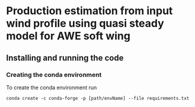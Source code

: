 # Production estimation from input wind profile using quasi steady model for AWE soft wing


## Installing and running the code
### Creating the conda environment
To create the conda environment run
```commandline
conda create -c conda-forge -p [path/envName] --file requirements.txt
```

